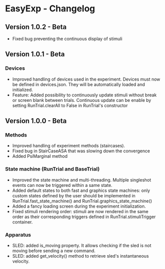 # EasyExp - Changelog

## Version 1.0.2 - Beta
- Fixed bug preventing the continuous display of stimuli

## Version 1.0.1 - Beta
### Devices
- Improved handling of devices used in the experiment. Devices must now be defined in devices.json. They will be automatically loaded and initialized.
- Feature: Added possibility to continuously update stimuli without break or screen blank between trials. Continuous update can be enable by setting RunTrial.clearAll 
to False in RunTrial's constructor

## Version 1.0.0 - Beta
### Methods
- Improved handling of experiment methods (staircases).
- Fixed bug in StairCaseASA that was slowing down the convergence
- Added PsiMarginal method

### State machine (RunTrial and BaseTrial)
- Improved the state machine and multi-threading. Multiple singleshot events can now be triggered within a same state.
- Added default states to both fast and graphics state machines: only custom states defined by the user should be implemented
in RunTrial.fast_state_machine() and RunTrial.graphics_state_machine()
- Added a fancy loading screen during the experiment initialization.
- Fixed stimuli rendering order: stimuli are now rendered in the same order as their corresponding triggers defined in RunTrial.stimuliTrigger container.

### Apparatus
- SLED: added is_moving property. It allows checking if the sled is not moving before sending a new command.
- SLED: added get_velocity() method to retrieve sled's instantaneous velocity.
